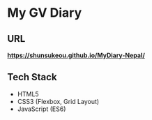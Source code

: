 # My GV Diary

## URL

**https://shunsukeou.github.io/MyDiary-Nepal/**

## Tech Stack

* HTML5
* CSS3 (Flexbox, Grid Layout)
* JavaScript (ES6)
